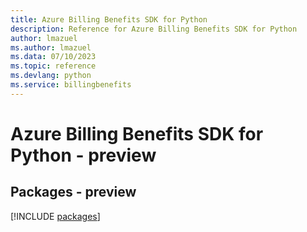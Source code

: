 ```yaml
---
title: Azure Billing Benefits SDK for Python
description: Reference for Azure Billing Benefits SDK for Python
author: lmazuel
ms.author: lmazuel
ms.data: 07/10/2023
ms.topic: reference
ms.devlang: python
ms.service: billingbenefits
---
```

# Azure Billing Benefits SDK for Python - preview
## Packages - preview
[!INCLUDE [packages](billing-benefits-index.md)]
